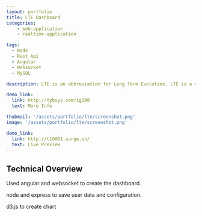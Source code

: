 ```yaml
---
layout: portfolio
title: LTE Dashboard
categories: 
    - web-application
    - realtime-application

tags: 
  - Node 
  - Rest Api 
  - Angular 
  - Websocket
  - MySQL 

description: LTE is an abbreviation for Long Term Evolution. LTE is a 4G wireless communications standard developed by the 3rd Generation Partnership Project (3GPP) that's designed to provide up to 10x the speeds of 3G networks for mobile devices such as smartphones, tablets, netbooks, notebooks and wireless hotspots.

demo_link: 
  link: http://nybsys.com/ig100
  text: More Info

thubmail: '/assets/portfolio/lte/screenshot.png'
image: '/assets/portfolio/lte/screenshot.png'

demo_link: 
  link: http://t10001.surge.sh/
  text: Live Preview
---
```



## Technical Overview 
Used angular and websocket to create the dashboard. 

node and express to save user data and configuration. 

d3.js to create chart

